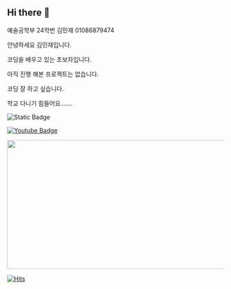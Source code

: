 ## Hi there 👋
예술공학부 24학번 김민재 01086879474

안녕하세요 김민재입니다.

코딩을 배우고 있는 초보자입니다.

아직 진행 해본 프로젝트는 없습니다.

코딩 잘 하고 싶습니다.

학교 다니기 힘들어요.......

![Static Badge](https://img.shields.io/badge/-%20?style=flat-square&logo=Gmail&logoColor=red&label=Gmail&labelColor=white&color=white&link=mailto%3Aminjaekimsamgmoon2005%40gmail.com)

 [![Youtube Badge](https://img.shields.io/badge/Youtube-ff0000?style=flat-square&logo=youtube&link=https://www.youtube.com/@%EA%B9%80%EB%AF%BC%EC%9E%AC-h4t)](https://www.youtube.com/@%EA%B9%80%EB%AF%BC%EC%9E%AC-h4t)

<a href="https://github.com/devxb/gitanimals">
<img
  src="https://render.gitanimals.org/farms/mjk2005"
  width="600"
  height="300"
/>
</a>


[![Hits](https://hits.seeyoufarm.com/api/count/incr/badge.svg?url=https%3A%2F%2Fgithub.com%2Fmjk2005%2Fmjk2005.git&count_bg=%236EFF00&title_bg=%23000000&icon=&icon_color=%238C5353&title=hits&edge_flat=false)](https://hits.seeyoufarm.com)

